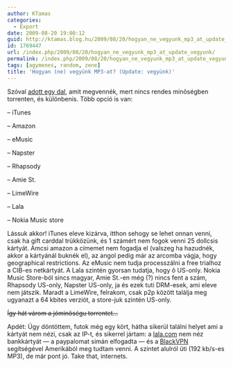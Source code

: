 ```yaml
---
author: KTamas
categories:
  - Export
date: 2009-08-20 19:00:12
guid: http://ktamas.blog.hu/2009/08/20/hogyan_ne_vegyunk_mp3_at_update_vegyunk
id: 1769447
url: /index.php/2009/08/20/hogyan_ne_vegyunk_mp3_at_update_vegyunk/
permalink: /index.php/2009/08/20/hogyan_ne_vegyunk_mp3_at_update_vegyunk/
tags: [agymenes, random, zene]
title: 'Hogyan (ne) vegyünk MP3-at? (Update: vegyünk)'
---
```


Szóval <a href="http://www.watchtheguild.com/the-guild/the-guild-music-video/" target="_blank">adott egy dal</a>, amit megvennék, mert nincs rendes minõségben torrenten, és különbenis. Több opció is van: 

&#8211; iTunes
  
&#8211; Amazon
  
&#8211; eMusic
  
&#8211; Napster
  
&#8211; Rhapsody
  
&#8211; Amie St.
  
&#8211; LimeWire
  
&#8211; Lala
  
&#8211; Nokia Music store 

Lássuk akkor! iTunes eleve kizárva, itthon sehogy se lehet onnan venni, csak ha gift carddal trükközünk, és 1 számért nem fogok venni 25 dollcsis kártyát. Amcsi amazon a címemet nem fogadja el (valszeg ha hazudnék, akkor a kártyánál buknék el), az angol pedig már az arcomba vágja, hogy geographical restrictions. Az eMusic nem tudja processzálni a free trialhoz a CIB-es netkártyát. A Lala szintén gyorsan tudatja, hogy õ US-only. Nokia Music Store-ból sincs magyar, Amie St.-en még (?) nincs fent a szám, Rhapsody US-only, Napster US-only, ja és ezek tuti DRM-esek, ami eleve nem játszik. Maradt a LimeWire, felrakom, csak p2p között találja meg ugyanazt a 64 kbites verziót, a store-juk szintén US-only. 

<span style="text-decoration: line-through;">Így hát várom a jóminõségu torrentet&#8230;</span> 

Apdét: Úgy döntöttem, futok még egy kört, hátha sikerül találni helyet ami a kártyát nem nézi, csak az IP-t, és sikerrel jártam: a [lala.com](http://www.lala.com/) nem néz bankkártyát &#8212; a paypalomat simán elfogadta &#8212; és a [BlackVPN](http://www.blackvpn.com/) segítségével Amerikából meg tudtam venni. A szintet alulról üti (192 kb/s-es MP3), de már pont jó. Take that, internets.
